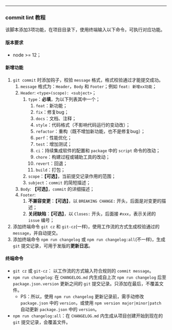 ---

### commit lint 教程

该脚本添加3项功能，在项目目录下，使用终端输入以下命令，可执行对应功能。

#### 版本要求

- node >= 12；

#### 新增功能

1. `git commit` 时添加钩子，校验 `message` 格式，格式校验通过才能提交成功。
   1. `message` 格式为：`Header`，`Body` 和 `Footer`；例如 `feat: 新增xx功能`；
   2. `Header`: `<type>(scope): <subject>`；
      1. `type`：**必填**，为以下列表其中一个；
         1. `feat`：新功能；
         2. `fix`：修复bug；
         3. `docs`：文档、注释；
         4. `style`：代码格式（不影响代码运行的变动改）；
         5. `refactor`：重构（既不增加新功能，也不是修复bug）；
         6. `perf`：性能优化；
         7. `test`：增加测试；
         8. `ci`：持续集成软件的配置和 `package` 中的 `script` 命令的改动；
         9. `chore`：构建过程或辅助工具的改动；
         10. `revert`：回退；
         11. `build`：打包；
      2. `scope`：**【可选】**，当前提交记录作用的范围；
      3. `subject`：`commit` 的简短描述；
   3. `Body`: **【可选】**，`commit` 的详细描述；
   4. `Footer`:
      1. **不兼容变更**：**【可选】**，以 `BREAKING CHANGE:` 开头，后面是对变更的描述；
      2. **关闭缺陷**：**【可选】**，以 `Closes:` 开头，后面接 `#xxx`，表示关闭的 `issue` 编号；
2. 添加终端命令 `git cz` 和 `git-cz`(一样)，使用工作流的方式生成校验通过的 `message`，并自动提交。
3. 添加终端命令 `npm run changelog` 或 `npm run changelog:all`(不一样)，生成 `git` 提交记录，可用于发版的**更新日志**。

#### 终端命令

- `git cz` 或 `git-cz`： 以工作流的方式输入符合规则的 `commit message`。
- `npm run changelog`:  在 `CHANGELOG.md` 内生成自上次 `npm run changelog` 后至 `package.json.version` 更新之间的 `git` 提交记录。只添加在最后，不覆盖文件。
  - PS：所以，使用 `npm run changelog` 更新记录前，需手动修改 `package.json` 中的 `version`，或使用 `npm version major|minor|patch` 自动更新 `package.json` 中的 `version`。
- `npm run changelog:all`：在 `CHANGELOG.md` 内生成从项目创建开始到现在的 `git` 提交记录，会覆盖文件。

